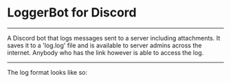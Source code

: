 # LoggerBot for Discord
---

A Discord bot that logs messages sent to a server including attachments.
It saves it to a 'log.log' file and is available to server admins across the internet.
Anybody who has the link however is able to access the log.

---

The log format looks like so:


